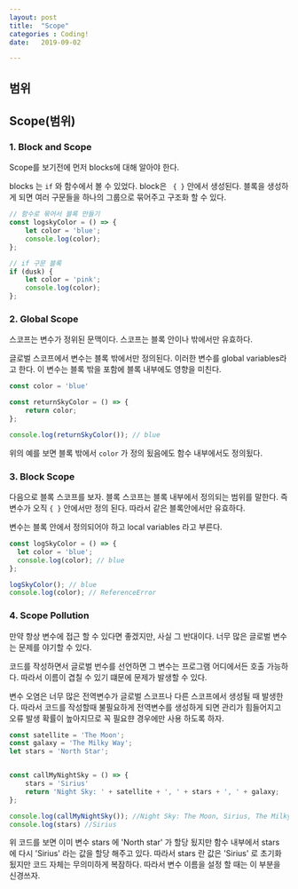 ```yaml
---
layout: post
title:  "Scope"
categories : Coding!
date:   2019-09-02

---
```




## 범위



## Scope(범위)

### 1. Block and Scope

Scope를 보기전에 먼저 blocks에 대해 알아야 한다.  

blocks 는 `if` 와 함수에서 볼 수 있었다. block은 ` { }` 안에서 생성된다. 블록을 생성하게 되면 여러 구문들을 하나의 그룹으로 묶어주고 구조화 할 수 있다.

```javascript
// 함수로 묶어서 블록 만들기
const logskyColor = () => {
    let color = 'blue';
    console.log(color);
};

// if 구문 블록
if (dusk) {
    let color = 'pink';
    console.log(color);
};
```

### 2. Global Scope

스코프는 변수가 정위된 문맥이다. 스코프는 블록 안이나 밖에서만 유효하다. 

글로벌 스코프에서 변수는 블록 밖에서만 정의된다. 이러한 변수를 global variables라고 한다. 이 변수는 블록 밖을 포함에 블록 내부에도 영향을 미친다.

```javascript
const color = 'blue'

const returnSkyColor = () => {
    return color;
};

console.log(returnSkyColor()); // blue
```

위의 예를 보면 블록 밖에서 `color` 가 정의 됬음에도 함수 내부에서도 정의됬다.

### 3. Block Scope

다음으로 블록 스코프를 보자. 블록 스코프는 블록 내부에서 정의되는 범위를 말한다. 즉 변수가 오직 ` { } ` 안에서만 정의 된다. 따라서 같은 블록안에서만 유효하다.

변수는 블록 안에서 정의되어야 하고 local variables 라고 부른다.

```javascript
const logSkyColor = () => {
  let color = 'blue'; 
  console.log(color); // blue 
};

logSkyColor(); // blue 
console.log(color); // ReferenceError
```



### 4.  Scope Pollution

만약 항상 변수에 접근 할 수 있다면 좋겠지만, 사실 그 반대이다. 너무 많은 글로벌 변수는 문제를 야기할 수 있다.

코드를 작성하면서 글로벌 번수를 선언하면 그 변수는 프로그램 어디에서든 호출 가능하다. 따라서 이름이 겹칠 수  있기 떄문에 문제가 발생할 수 있다.

변수 오염은 너무 많은 전역변수가 글로벌 스코프나 다른 스코프에서 생성될 때 발생한다. 따라서 코드를 작성할때 불필요하게 전역변수를 생성하게 되면 관리가 힘들어지고 오류 발생 확률이 높아지므로 꼭 필요햔 경우에만 사용 하도록 하자.

```javascript
const satellite = 'The Moon';
const galaxy = 'The Milky Way';
let stars = 'North Star';


const callMyNightSky = () => {
	stars = 'Sirius'  
	return 'Night Sky: ' + satellite + ', ' + stars + ', ' + galaxy;
};

console.log(callMyNightSky()); //Night Sky: The Moon, Sirius, The Milky Way
console.log(stars) //Sirius
```

위 코드를 보면 이미 변수 stars 에 'North star' 가 할당 됬지만 함수 내부에서 stars 에 다시 'Sirius' 라는 값을 할당 해주고 있다. 따라서 stars 란 값은 'Sirius' 로 초기화 됬지만 코드 자체는 무의미하게 복잠하다. 따라서 변수 이름을 설정 할 때는 이 부분을 신경쓰자.



